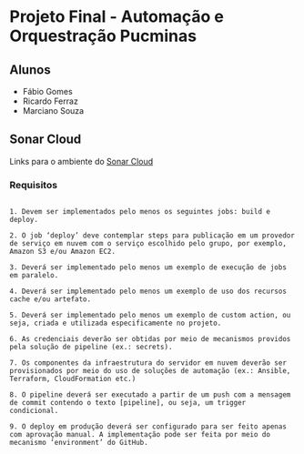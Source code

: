 # Projeto Final - Automação e Orquestração Pucminas

## Alunos

- Fábio Gomes
- Ricardo Ferraz
- Marciano Souza

## Sonar Cloud

Links para o ambiente do [Sonar Cloud](https://sonarcloud.io/project/configuration?id=ffabiosantosgcm_devops-F-R-M)

### Requisitos

```

1. Devem ser implementados pelo menos os seguintes jobs: build e deploy. 

2. O job ‘deploy’ deve contemplar steps para publicação em um provedor de serviço em nuvem com o serviço escolhido pelo grupo, por exemplo, Amazon S3 e/ou Amazon EC2.

3. Deverá ser implementado pelo menos um exemplo de execução de jobs em paralelo.

4. Deverá ser implementado pelo menos um exemplo de uso dos recursos cache e/ou artefato.

5. Deverá ser implementado pelo menos um exemplo de custom action, ou seja, criada e utilizada especificamente no projeto.

6. As credenciais deverão ser obtidas por meio de mecanismos providos pela solução de pipeline (ex.: secrets).

7. Os componentes da infraestrutura do servidor em nuvem deverão ser provisionados por meio do uso de soluções de automação (ex.: Ansible, Terraform, CloudFormation etc.)

8. O pipeline deverá ser executado a partir de um push com a mensagem de commit contendo o texto [pipeline], ou seja, um trigger condicional.

9. O deploy em produção deverá ser configurado para ser feito apenas com aprovação manual. A implementação pode ser feita por meio do mecanismo ‘environment’ do GitHub.
```
